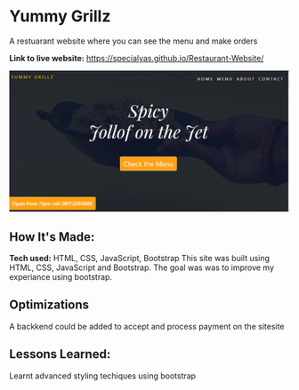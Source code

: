 # Yummy Grillz
A restuarant website where you can see the menu and make orders

**Link to live website:** https://specialyas.github.io/Restaurant-Website/

![alt tag](image_2024-01-27_045053078.png)

## How It's Made:

**Tech used:** HTML, CSS, JavaScript, Bootstrap
This site was built using  HTML, CSS, JavaScript and Bootstrap. The goal was was to improve my experiance using bootstrap.

## Optimizations
A backkend could be added to accept and process payment on the sitesite

## Lessons Learned:

Learnt advanced styling techiques using bootstrap





